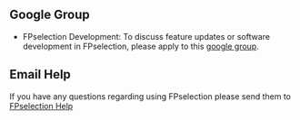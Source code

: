 Google Group
----------------------------
* FPselection Development: To discuss feature updates or software development in FPselection, please apply to this <a href="https://groups.google.com/forum/#!forum/fpselection">google group</a>.


Email Help
----------------------------
If you have any questions regarding using FPselection please send them to <a href="mailto:t-prva@microsoft.com" target="_top">FPselection Help</a>
